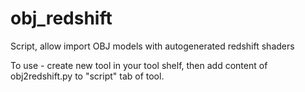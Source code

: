 # obj_redshift
Script, allow import OBJ models with autogenerated redshift shaders

To use - create new tool in your tool shelf, then add content of obj2redshift.py to "script" tab of tool.
